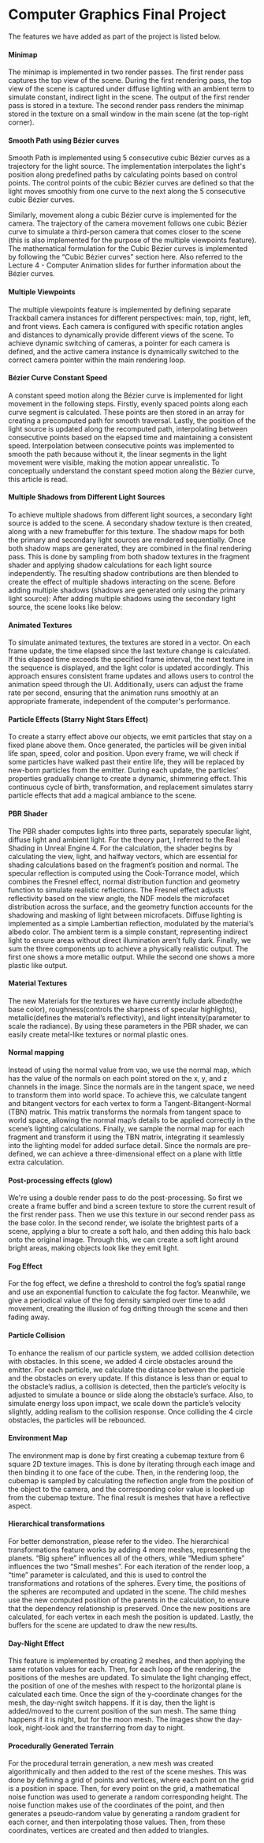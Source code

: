 # Computer Graphics Final Project

The features we have added as part of the project is listed below. 

#### Minimap
The minimap is implemented in two render passes. The first render pass captures the top view of the scene. During the first rendering pass, the top view of the scene is captured under diffuse lighting with an ambient term to simulate constant, indirect light in the scene. The output of the first render pass is stored in a texture. The second render pass renders the minimap stored in the texture on a small window in the main scene (at the top-right corner).
  
#### Smooth Path using Bézier curves
Smooth Path is implemented using 5 consecutive cubic Bézier curves as a trajectory for the light source. The implementation interpolates the light's position along predefined paths by calculating points based on control points. The control points of the cubic Bézier curves are defined so that the light moves smoothly from one curve to the next along the 5 consecutive cubic Bézier curves.

Similarly, movement along a cubic Bézier curve is implemented for the camera. The trajectory of the camera movement follows one cubic Bézier curve to simulate a third-person camera that comes closer to the scene (this is also implemented for the purpose of the multiple viewpoints feature).
The mathematical formulation for the Cubic Bézier curves is implemented by following the “Cubic Bézier curves” section here. Also referred to the Lecture 4 - Computer Animation slides for further information about the Bézier curves.
     
#### Multiple Viewpoints
The multiple viewpoints feature is implemented by defining separate Trackball camera instances for different perspectives: main, top, right, left, and front views. Each camera is configured with specific rotation angles and distances to dynamically provide different views of the scene. To achieve dynamic switching of cameras, a pointer for each camera is defined, and the active camera instance is dynamically switched to the correct camera pointer within the main rendering loop.
    
#### Bézier Curve Constant Speed
A constant speed motion along the Bézier curve is implemented for light movement in the following steps. Firstly, evenly spaced points along each curve segment is calculated. These points are then stored in an array for creating a precomputed path for smooth traversal. Lastly, the position of the light source is updated along the recomputed path, interpolating between consecutive points based on the elapsed time and maintaining a consistent speed. Interpolation between consecutive points was implemented to smooth the path because without it, the linear segments in the light movement were visible, making the motion appear unrealistic. To conceptually understand the constant speed motion along the Bézier curve, this article is read.
    
#### Multiple Shadows from Different Light Sources
To achieve multiple shadows from different light sources, a secondary light source is added to the scene. A secondary shadow texture is then created, along with a new framebuffer for this texture. The shadow maps for both the primary and secondary light sources are rendered sequentially.
Once both shadow maps are generated, they are combined in the final rendering pass. This is done by sampling from both shadow textures in the fragment shader and applying shadow calculations for each light source independently. The resulting shadow contributions are then blended to create the effect of multiple shadows interacting on the scene.
Before adding multiple shadows (shadows are generated only using the primary light source):
After adding multiple shadows using the secondary light source, the scene looks like below:
  
#### Animated Textures
To simulate animated textures, the textures are stored in a vector. On each frame update, the time elapsed since the last texture change is calculated. If this elapsed time exceeds the specified frame interval, the next texture in the sequence is displayed, and the light color is updated accordingly. This approach ensures consistent frame updates and allows users to control the animation speed through the UI. Additionally, users can adjust the frame rate per second, ensuring that the animation runs smoothly at an appropriate framerate, independent of the computer's performance.
  
#### Particle Effects (Starry Night Stars Effect)
To create a starry effect above our objects, we emit particles that stay on a fixed plane above them. Once generated, the particles will be given initial life span, speed, color and position. Upon every frame, we will check if some particles have walked past their entire life, they will be replaced by new-born particles from the emitter. During each update, the particles’ properties gradually change to create a dynamic, shimmering effect. This continuous cycle of birth, transformation, and replacement simulates starry particle effects that add a magical ambiance to the scene.
  
#### PBR Shader
The PBR shader computes lights into three parts, separately specular light, diffuse light and ambient light. For the theory part, I referred to the Real Shading in Unreal Engine 4.
For the calculation, the shader begins by calculating the view, light, and halfway vectors, which are essential for shading calculations based on the fragment’s position and normal.
The specular reflection is computed using the Cook-Torrance model, which combines the Fresnel effect, normal distribution function and geometry function to simulate realistic reflections. The Fresnel effect adjusts reflectivity based on the view angle, the NDF models the microfacet distribution across the surface, and the geometry function accounts for the shadowing and masking of light between microfacets.
Diffuse lighting is implemented as a simple Lambertian reflection, modulated by the material’s albedo color.
The ambient term is a simple constant, representing indirect light to ensure areas without direct illumination aren’t fully dark.
Finally, we sum the three components up to achieve a physically realistic output. The first one shows a more metallic output.
While the second one shows a more plastic like output.
   
#### Material Textures
The new Materials for the textures we have currently include albedo(the base color), roughness(controls the sharpness of specular highlights), metallic(defines the material’s reflectivity), and light intensity(parameter to scale the radiance).
By using these parameters in the PBR shader, we can easily create metal-like textures or normal plastic ones.

#### Normal mapping
Instead of using the normal value from vao, we use the normal map, which has the value of the normals on each point stored on the x, y, and z channels in the image. Since the normals are in the tangent space, we need to transform them into world space. To achieve this, we calculate tangent and bitangent vectors for each vertex to form a Tangent-Bitangent-Normal (TBN) matrix. This matrix transforms the normals from tangent space to world space, allowing the normal map’s details to be applied correctly in the scene’s lighting calculations. Finally, we sample the normal map for each fragment and transform it using the TBN matrix, integrating it seamlessly into the lighting model for added surface detail. Since the normals are pre-defined, we can achieve a three-dimensional effect on a plane with little extra calculation.
  
#### Post-processing effects (glow)
We're using a double render pass to do the post-processing. So first we create a frame buffer and bind a screen texture to store the current result of the first render pass. Then we use this texture in our second render pass as the base color. In the second render, we isolate the brightest parts of a scene, applying a blur to create a soft halo, and then adding this halo back onto the original image. Through this, we can create a soft light around bright areas, making objects look like they emit light.
  
#### Fog Effect
For the fog effect, we define a threshold to control the fog’s spatial range and use an exponential function to calculate the fog factor. Meanwhile, we give a periodical value of the fog density sampled over time to add movement, creating the illusion of fog drifting through the scene and then fading away.
  
#### Particle Collision
To enhance the realism of our particle system, we added collision detection with obstacles.
In this scene, we added 4 circle obstacles around the emitter. For each particle, we calculate the distance between the particle and the obstacles on every update. If this distance is less than or equal to the obstacle’s radius, a collision is detected, then the particle’s velocity is adjusted to simulate a bounce or slide along the obstacle’s surface. Also, to simulate energy loss upon impact, we scale down the particle’s velocity slightly, adding realism to the collision response.
Once colliding the 4 circle obstacles, the particles will be rebounced.
  
#### Environment Map
The environment map is done by first creating a cubemap texture from 6 square 2D texture images. This is done by iterating through each image and then binding it to one face of the cube. Then, in the rendering loop, the cubemap is sampled by calculating the reflection angle from the position of the object to the camera, and the corresponding color value is looked up from the cubemap texture. The final result is meshes that have a reflective aspect.
  
#### Hierarchical transformations
For better demonstration, please refer to the video.
The hierarchical transformations feature works by adding 4 more meshes, representing the planets. “Big sphere” influences all of the others, while “Medium sphere” influences the two “Small meshes”. For each iteration of the render loop, a “time” parameter is calculated, and this is used to control the transformations and rotations of the spheres. Every time, the positions of the spheres are recomputed and updated in the scene. The child meshes use the new computed position of the parents in the calculation, to ensure that the dependency relationship is preserved. Once the new positions are calculated, for each vertex in each mesh the position is updated. Lastly, the buffers for the scene are updated to draw the new results.
  
#### Day-Night Effect
This feature is implemented by creating 2 meshes, and then applying the same rotation values for each. Then, for each loop of the rendering, the positions of the meshes are updated. To simulate the light changing effect, the position of one of the meshes with respect to the horizontal plane is calculated each time. Once the sign of the y-coordinate changes for the mesh, the day-night switch happens. If it is day, then the light is added/moved to the current position of the sun mesh. The same thing happens if it is night, but for the moon mesh.
The images show the day-look, night-look and the transferring from day to night.
   
#### Procedurally Generated Terrain
For the procedural terrain generation, a new mesh was created algorithmically and then added to the rest of the scene meshes. This was done by defining a grid of points and vertices, where each point on the grid is a position in space. Then, for every point on the grid, a mathematical noise function was used to generate a random corresponding height. The noise function makes use of the coordinates of the point, and then generates a pseudo-random value by generating a random gradient for each corner, and then interpolating those values. Then, from these coordinates, vertices are created and then added to triangles.
  
